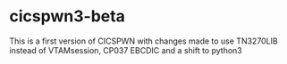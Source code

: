 # cicspwn3-beta
This is a first version of CICSPWN with changes made to use TN3270LIB instead of VTAMsession, CP037 EBCDIC and a shift to python3
